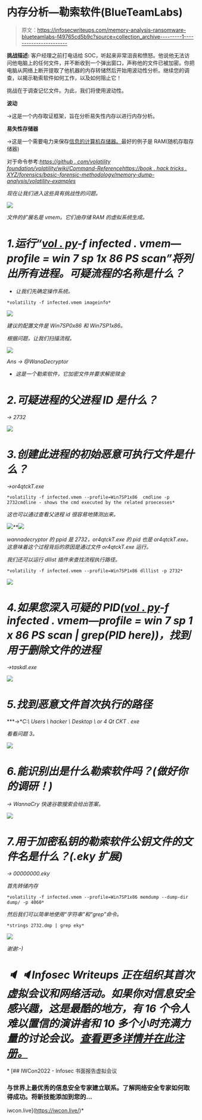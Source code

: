 # 内存分析—勒索软件(BlueTeamLabs)

> 原文：<https://infosecwriteups.com/memory-analysis-ransomware-blueteamlabs-f49765cd5b9c?source=collection_archive---------1----------------------->

**挑战描述:** 客户经理之前打电话给 SOC，听起来非常沮丧和愤怒。他说他无法访问他电脑上的任何文件，并不断收到一个弹出窗口，声称他的文件已被加密。你把电脑从网络上断开提取了他机器的内存转储然后开始用波动性分析。继续您的调查，以揭示勒索软件如何工作，以及如何阻止它！

挑战在于调查记忆文件。为此，我们将使用波动性。

**波动**

→这是一个内存取证框架，旨在分析易失性内存以进行内存分析。

**易失性存储器**

→这是一个需要电力来保存[信息的计算机存储器。](http://information.best)最好的例子是 RAM(随机存取存储器)

对于命令参考:[*https://github . com/volatility foundation/volatility/wiki/Command-Reference*](https://github.com/volatilityfoundation/volatility/wiki/Command-Reference)*[*https://book . hack tricks . XYZ/forensics/basic-forensic-methodology/memory-dump-analysis/volatility-examples*](https://book.hacktricks.xyz/forensics/basic-forensic-methodology/memory-dump-analysis/volatility-examples)*

*现在让我们进入这些具有挑战性的问题。*

*![](img/2db649f459aa1258dbb1f7efeb0e7566.png)*

*文件的扩展名是 vmem。它们由存储 RAM 的虚拟系统生成。*

# *1.运行“[vol . py](http://vol.py/)-f infected . vmem—profile = win 7 sp 1x 86 PS scan”将列出所有进程。可疑流程的名称是什么？*

*   *让我们先确定操作系统。*

```
*volatility -f infected.vmem imageinfo*
```

*![](img/a049a602d8fb432cf9ec91eb9644f548.png)*

*建议的配置文件是 Win7SP0x86 和 Win7SP1x86。*

*根据问题，让我们扫描流程。*

*![](img/0c7603a86e1b018e60631b7fb91f560f.png)*

*Ans → @WanaDecryptor*

*   *这是一个勒索软件，它加密文件并要求解密赎金*

# *2.可疑进程的父进程 ID 是什么？*

*→ 2732*

*![](img/790c43c0631e374e86cc932783f479cc.png)*

# *3.创建此进程的初始恶意可执行文件是什么？*

*→or4qtckT.exe*

```
*volatility -f infected.vmem --profile=Win7SP1x86  cmdline -p 2732cmdline - shows the cmd executed by the related proecesses*
```

*这也可以通过查看父进程 id 很容易地猜测出来。*

*![](img/7f9478a99b65ae95fc322fc6e4cb783a.png)**![](img/1bbac2b8da6397b5363a0b214fbfdb0e.png)*

*wannadecryptor 的 ppid 是 2732，or4qtckT.exe 的 pid 也是 or4qtckT.exe。这意味着这个过程背后的原因是通过文件 or4qtckT.exe 运行。*

*我们还可以运行 dllist 插件来查找流程执行路径。*

```
*volatility -f infected.vmem --profile=Win7SP1x86 dlllist -p 2732*
```

*![](img/8bf17c0cc433239a86b981f54a6da44c.png)*

# *4.如果您深入可疑的 PID([vol . py](http://vol.py/)-f infected . vmem—profile = win 7 sp 1 x 86 PS scan | grep(PID here))，找到用于删除文件的进程*

*→taskdl.exe*

*![](img/a9fb5351422318084a5837a3141695f8.png)*

# *5.找到恶意文件首次执行的路径*

***→**C:\ Users \ hacker \ Desktop \ or 4 Qt CKT . exe*

*看看问题 3。*

*![](img/5c0ea3518c180481f9067d48f5886c84.png)*

# *6.能识别出是什么勒索软件吗？(做好你的调研！)*

*→ WannaCry
快速谷歌搜索会给出答案。*

*![](img/816d47fcc6abb18d4a6b92d9ed312f59.png)*

# *7.用于加密私钥的勒索软件公钥文件的文件名是什么？(.eky 扩展)*

*→ 00000000.eky*

*首先转储内存*

```
*volatility -f infected.vmem --profile=Win7SP1x86 memdump --dump-dir dump/ -p 4060*
```

*然后我们可以简单地使用“字符串”和“grep”命令。*

```
*strings 2732.dmp | grep eky*
```

*![](img/1bf61a82bbf60ef4e7d7e8736672c2de.png)*

*谢谢:-)*

# *🔈 🔈Infosec Writeups 正在组织其首次虚拟会议和网络活动。如果你对信息安全感兴趣，这是最酷的地方，有 16 个令人难以置信的演讲者和 10 多个小时充满力量的讨论会议。[查看更多详情并在此注册。](https://iwcon.live/)*

*[](https://iwcon.live/) [## IWCon2022 - Infosec 书面报告虚拟会议

### 与世界上最优秀的信息安全专家建立联系。了解网络安全专家如何取得成功。将新技能添加到您的…

iwcon.live](https://iwcon.live/)*